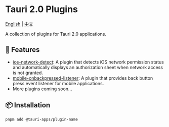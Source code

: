 # Tauri 2.0 Plugins

[English](README.md) | [中文](README_ZH.md)

A collection of plugins for Tauri 2.0 applications.

## 🚀 Features

- [ios-network-detect](/packages/tauri-plugin-ios-network-detect): A plugin that detects iOS network permission status and automatically displays an authorization sheet when network access is not granted.
- [mobile-onbackpressed-listener](/packages/tauri-plugin-mobile-onbackpressed-listener): A plugin that provides back button press event listener for mobile applications.
- More plugins coming soon...

## 📦 Installation

```bash
pnpm add @tauri-apps/plugin-name
```
